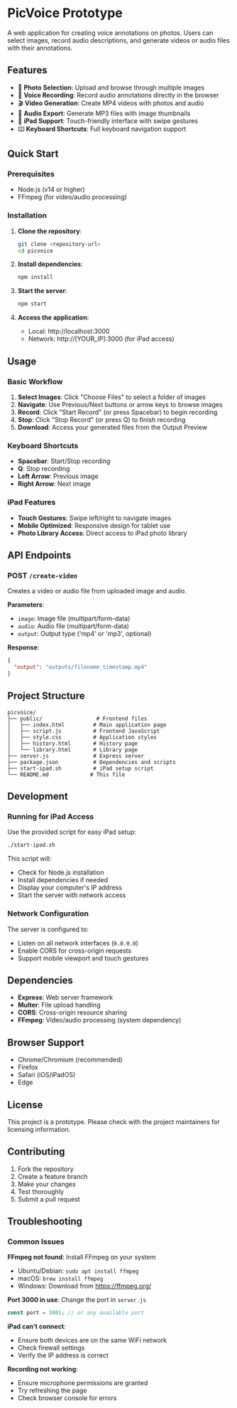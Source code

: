 # PicVoice Prototype

A web application for creating voice annotations on photos. Users can select images, record audio descriptions, and generate videos or audio files with their annotations.

## Features

- 📸 **Photo Selection**: Upload and browse through multiple images
- 🎤 **Voice Recording**: Record audio annotations directly in the browser
- 🎬 **Video Generation**: Create MP4 videos with photos and audio
- 🎵 **Audio Export**: Generate MP3 files with image thumbnails
- 📱 **iPad Support**: Touch-friendly interface with swipe gestures
- ⌨️ **Keyboard Shortcuts**: Full keyboard navigation support

## Quick Start

### Prerequisites

- Node.js (v14 or higher)
- FFmpeg (for video/audio processing)

### Installation

1. **Clone the repository**:
   ```bash
   git clone <repository-url>
   cd picvoice
   ```

2. **Install dependencies**:
   ```bash
   npm install
   ```

3. **Start the server**:
   ```bash
   npm start
   ```

4. **Access the application**:
   - Local: http://localhost:3000
   - Network: http://[YOUR_IP]:3000 (for iPad access)

## Usage

### Basic Workflow

1. **Select Images**: Click "Choose Files" to select a folder of images
2. **Navigate**: Use Previous/Next buttons or arrow keys to browse images
3. **Record**: Click "Start Record" (or press Spacebar) to begin recording
4. **Stop**: Click "Stop Record" (or press Q) to finish recording
5. **Download**: Access your generated files from the Output Preview

### Keyboard Shortcuts

- **Spacebar**: Start/Stop recording
- **Q**: Stop recording
- **Left Arrow**: Previous image
- **Right Arrow**: Next image

### iPad Features

- **Touch Gestures**: Swipe left/right to navigate images
- **Mobile Optimized**: Responsive design for tablet use
- **Photo Library Access**: Direct access to iPad photo library

## API Endpoints

### POST `/create-video`
Creates a video or audio file from uploaded image and audio.

**Parameters**:
- `image`: Image file (multipart/form-data)
- `audio`: Audio file (multipart/form-data)
- `output`: Output type ('mp4' or 'mp3', optional)

**Response**:
```json
{
  "output": "outputs/filename_timestamp.mp4"
}
```

## Project Structure

```
picvoice/
├── public/                 # Frontend files
│   ├── index.html         # Main application page
│   ├── script.js          # Frontend JavaScript
│   ├── style.css          # Application styles
│   ├── history.html       # History page
│   └── library.html       # Library page
├── server.js              # Express server
├── package.json           # Dependencies and scripts
├── start-ipad.sh          # iPad setup script
└── README.md             # This file
```

## Development

### Running for iPad Access

Use the provided script for easy iPad setup:

```bash
./start-ipad.sh
```

This script will:
- Check for Node.js installation
- Install dependencies if needed
- Display your computer's IP address
- Start the server with network access

### Network Configuration

The server is configured to:
- Listen on all network interfaces (`0.0.0.0`)
- Enable CORS for cross-origin requests
- Support mobile viewport and touch gestures

## Dependencies

- **Express**: Web server framework
- **Multer**: File upload handling
- **CORS**: Cross-origin resource sharing
- **FFmpeg**: Video/audio processing (system dependency)

## Browser Support

- Chrome/Chromium (recommended)
- Firefox
- Safari (iOS/iPadOS)
- Edge

## License

This project is a prototype. Please check with the project maintainers for licensing information.

## Contributing

1. Fork the repository
2. Create a feature branch
3. Make your changes
4. Test thoroughly
5. Submit a pull request

## Troubleshooting

### Common Issues

**FFmpeg not found**: Install FFmpeg on your system
- Ubuntu/Debian: `sudo apt install ffmpeg`
- macOS: `brew install ffmpeg`
- Windows: Download from https://ffmpeg.org/

**Port 3000 in use**: Change the port in `server.js`
```javascript
const port = 3001; // or any available port
```

**iPad can't connect**: 
- Ensure both devices are on the same WiFi network
- Check firewall settings
- Verify the IP address is correct

**Recording not working**:
- Ensure microphone permissions are granted
- Try refreshing the page
- Check browser console for errors 